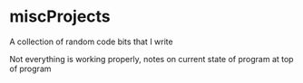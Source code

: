 # miscProjects
A collection of random code bits that I write

Not everything is working properly, notes on current state of program at top of program
